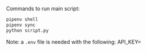 Commands to run main script:

```python
pipenv shell
pipenv sync
python script.py
```
Note: a `.env` file is needed with the following:
API_KEY=
